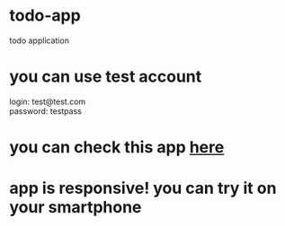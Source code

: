 # todo-app
 todo application

# you can use test account
<blockquoute>
login: test@test.com <br>
password: testpass
</blockquote>

# you can check this app <a href='postulato.github.io'>here</a>

# app is responsive! you can try it on your smartphone 
 


